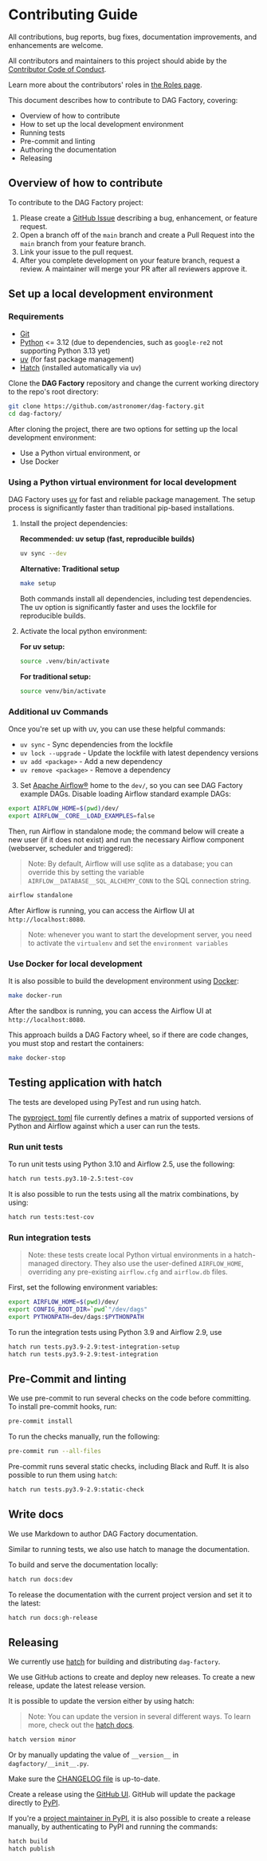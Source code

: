 # Contributing Guide

All contributions, bug reports, bug fixes, documentation improvements, and enhancements are welcome.

All contributors and maintainers to this project should abide by the [Contributor Code of Conduct](code_of_conduct.md).

Learn more about the contributors' roles in [the Roles page](roles.md).

This document describes how to contribute to DAG Factory, covering:

- Overview of how to contribute
- How to set up the local development environment
- Running tests
- Pre-commit and linting
- Authoring the documentation
- Releasing

## Overview of how to contribute

To contribute to the DAG Factory project:

1. Please create a [GitHub Issue](https://github.com/astronomer/dag-factory/issues) describing a bug, enhancement, or feature request.
2. Open a branch off of the `main` branch and create a Pull Request into the `main` branch from your feature branch.
3. Link your issue to the pull request.
4. After you complete development on your feature branch, request a review. A maintainer will merge your PR after all reviewers approve it.

## Set up a local development environment

### Requirements

- [Git](https://git-scm.com/)
- [Python](https://www.python.org/) <= 3.12 (due to dependencies, such as `google-re2` not supporting Python 3.13 yet)
- [uv](https://docs.astral.sh/uv/) (for fast package management)
- [Hatch](https://hatch.pypa.io/latest/) (installed automatically via uv)

Clone the **DAG Factory** repository and change the current working directory to the repo's root directory:

```bash
git clone https://github.com/astronomer/dag-factory.git
cd dag-factory/
```

After cloning the project, there are two options for setting up the local development environment:

- Use a Python virtual environment, or
- Use Docker

### Using a Python virtual environment for local development

DAG Factory uses [uv](https://docs.astral.sh/uv/) for fast and reliable package management. The setup process is significantly faster than traditional pip-based installations.

1. Install the project dependencies:

   **Recommended: uv setup (fast, reproducible builds)**

   ```bash
   uv sync --dev
   ```

   **Alternative: Traditional setup**

   ```bash
   make setup
   ```

   Both commands install all dependencies, including test dependencies. The uv option is significantly faster and uses the lockfile for reproducible builds.

2. Activate the local python environment:

   **For uv setup:**

   ```bash
   source .venv/bin/activate
   ```

   **For traditional setup:**

   ```bash
   source venv/bin/activate
   ```

### Additional uv Commands

Once you're set up with uv, you can use these helpful commands:

- `uv sync` - Sync dependencies from the lockfile
- `uv lock --upgrade` - Update the lockfile with latest dependency versions
- `uv add <package>` - Add a new dependency
- `uv remove <package>` - Remove a dependency

3. Set [Apache Airflow®](https://airflow.apache.org/) home to the `dev/`, so you can see DAG Factory example DAGs.
   Disable loading Airflow standard example DAGs:

```bash
export AIRFLOW_HOME=$(pwd)/dev/
export AIRFLOW__CORE__LOAD_EXAMPLES=false
```

Then, run Airflow in standalone mode; the command below will create a new user (if it does not exist) and run the necessary Airflow component (webserver, scheduler and triggered):

> Note: By default, Airflow will use sqlite as a database; you can override this by setting the variable `AIRFLOW__DATABASE__SQL_ALCHEMY_CONN` to the SQL connection string.

```bash
airflow standalone
```

After Airflow is running, you can access the Airflow UI at `http://localhost:8080`.

> Note: whenever you want to start the development server, you need to activate the `virtualenv` and set the `environment variables`

### Use Docker for local development

It is also possible to build the development environment using [Docker](https://www.docker.com/products/docker-desktop/):

```bash
make docker-run
```

After the sandbox is running, you can access the Airflow UI at `http://localhost:8080`.

This approach builds a DAG Factory wheel, so if there are code changes, you must stop and restart the containers:

```bash
make docker-stop
```

## Testing application with hatch

The tests are developed using PyTest and run using hatch.

The [pyproject. toml](https://github.com/astronomer/dag-factory/blob/main/pyproject.toml) file currently defines a matrix of supported versions of Python and Airflow against which a user can run the tests.

### Run unit tests

To run unit tests using Python 3.10 and Airflow 2.5, use the following:

```bash
hatch run tests.py3.10-2.5:test-cov
```

It is also possible to run the tests using all the matrix combinations, by using:

```bash
hatch run tests:test-cov
```

### Run integration tests

> Note: these tests create local Python virtual environments in a hatch-managed directory.
> They also use the user-defined `AIRFLOW_HOME`, overriding any pre-existing `airflow.cfg` and `airflow.db` files.

First, set the following environment variables:

```bash
export AIRFLOW_HOME=$(pwd)/dev/
export CONFIG_ROOT_DIR=`pwd`"/dev/dags"
export PYTHONPATH=dev/dags:$PYTHONPATH
```

To run the integration tests using Python 3.9 and Airflow 2.9, use

```bash
hatch run tests.py3.9-2.9:test-integration-setup
hatch run tests.py3.9-2.9:test-integration
```

## Pre-Commit and linting

We use pre-commit to run several checks on the code before committing. To install pre-commit hooks, run:

```bash
pre-commit install
```

To run the checks manually, run the following:

```bash
pre-commit run --all-files
```

Pre-commit runs several static checks, including Black and Ruff. It is also possible to run them using `hatch`:

```bash
hatch run tests.py3.9-2.9:static-check
```

## Write docs

We use Markdown to author DAG Factory documentation.

Similar to running tests, we also use hatch to manage the documentation.

To build and serve the documentation locally:

```bash
hatch run docs:dev
```

To release the documentation with the current project version and set it to the latest:

```bash
hatch run docs:gh-release
```

## Releasing

We currently use [hatch](https://github.com/pypa/hatch) for building and distributing `dag-factory`.

We use GitHub actions to create and deploy new releases. To create a new release, update the latest release version.

It is possible to update the version either by using hatch:

> Note: You can update the version in several different ways. To learn more, check out the [hatch docs](https://hatch.pypa.io/latest/version/#updating).

```bash
hatch version minor
```

Or by manually updating the value of `__version__` in `dagfactory/__init__.py`.

Make sure the [CHANGELOG file](https://github.com/astronomer/dag-factory/blob/main/CHANGELOG.md) is up-to-date.

Create a release using the [GitHub UI](https://github.com/astronomer/dag-factory/releases/new). GitHub will update the package directly to [PyPI](https://pypi.org/project/dag-factory/).

If you're a [project maintainer in PyPI](https://pypi.org/project/dag-factory/), it is also possible to create a release manually,
by authenticating to PyPI and running the commands:

```bash
hatch build
hatch publish
```
